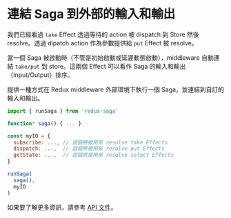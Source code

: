 # 連結 Saga 到外部的輸入和輸出

我們已經看過 `take` Effect 透過等待的 action 被 dispatch 到 Store 然後 resolve。透過 dipatch action 作為參數提供給 `put` Effect 被 resolve。

當一個 Saga 被啟動時（不管是初始啟動或延遲動態啟動），middleware 自動連結 `take/put` 到 store。這兩個 Effect 可以看作 Saga 的輸入和輸出（Input/Output）排序。

提供一種方式在 Redux middleware 外部環境下執行一個 Saga，並連結到自訂的輸入和輸出。

```javascript
import { runSaga } from 'redux-saga'

function* saga() { ... }

const myIO = {
  subscribe: ..., // 這個將被用來 resolve take Effects
  dispatch: ...,  // 這個將被用來 resolve put Effects
  getState: ...,  // 這個將被用來 resolve select Effects
}

runSaga(
  saga(),
  myIO
)
```

如果要了解更多資訊，請參考 [API 文件](http://yelouafi.github.io/redux-saga/docs/api/index.html#runsagaiterator-options)。
